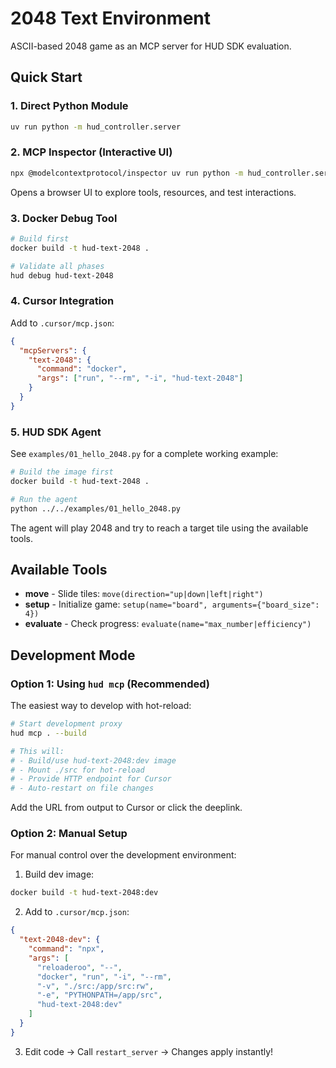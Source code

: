 # 2048 Text Environment

ASCII-based 2048 game as an MCP server for HUD SDK evaluation.

## Quick Start

### 1. Direct Python Module
```bash
uv run python -m hud_controller.server
```

### 2. MCP Inspector (Interactive UI)
```bash
npx @modelcontextprotocol/inspector uv run python -m hud_controller.server
```
Opens a browser UI to explore tools, resources, and test interactions.

### 3. Docker Debug Tool
```bash
# Build first
docker build -t hud-text-2048 .

# Validate all phases
hud debug hud-text-2048
```

### 4. Cursor Integration
Add to `.cursor/mcp.json`:
```json
{
  "mcpServers": {
    "text-2048": {
      "command": "docker",
      "args": ["run", "--rm", "-i", "hud-text-2048"]
    }
  }
}
```

### 5. HUD SDK Agent
See `examples/01_hello_2048.py` for a complete working example:
```bash
# Build the image first
docker build -t hud-text-2048 .

# Run the agent
python ../../examples/01_hello_2048.py
```

The agent will play 2048 and try to reach a target tile using the available tools.

## Available Tools

- **move** - Slide tiles: `move(direction="up|down|left|right")`
- **setup** - Initialize game: `setup(name="board", arguments={"board_size": 4})`
- **evaluate** - Check progress: `evaluate(name="max_number|efficiency")`

## Development Mode

### Option 1: Using `hud mcp` (Recommended)

The easiest way to develop with hot-reload:

```bash
# Start development proxy
hud mcp . --build

# This will:
# - Build/use hud-text-2048:dev image
# - Mount ./src for hot-reload
# - Provide HTTP endpoint for Cursor
# - Auto-restart on file changes
```

Add the URL from output to Cursor or click the deeplink.

### Option 2: Manual Setup

For manual control over the development environment:

1. Build dev image:
```bash
docker build -t hud-text-2048:dev
```

2. Add to `.cursor/mcp.json`:
```json
{
  "text-2048-dev": {
    "command": "npx",
    "args": [
      "reloaderoo", "--",
      "docker", "run", "-i", "--rm",
      "-v", "./src:/app/src:rw",
      "-e", "PYTHONPATH=/app/src",
      "hud-text-2048:dev"
    ]
  }
}
```

3. Edit code → Call `restart_server` → Changes apply instantly!